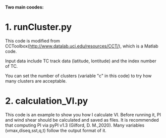 **Two main coodes:**

# 1. runCluster.py

   This code is modified from CCToolbox(http://www.datalab.uci.edu/resources/CCT/), which is a Matlab code.
   
   Input data include TC track data (latitude, lontitude) and the index number of TC.
   
   You can set the number of clusters (variable "c" in this code) to try how many clusters are acceptable. 
# 2. calculation_VI.py
   
   This code is an example to show you how I calculate VI. Before running it, PI and wind shear should be calculated and saved as files. It is recommended that computing PI via pyPI v1.3 (Gilford, D. M.,2020). Many variables (vmax,diseq,sst,q,t) follow the output format of it.  
